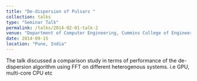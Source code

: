 ```yaml
---
title: "De-dispersion of Pulsars "
collection: talks
type: "Seminar Talk"
permalink: /talks/2014-02-01-talk-2
venue: "Department of Computer Engineering, Cummins College of Engineering for Women, University of Pune,"
date: 2014-09-15
location: "Pune, India"
---
```

The talk discussed a comparison study in terms of performance of the de-dispersion algorithm using FFT on different heterogenous systems. i.e GPU, multi-core CPU etc

